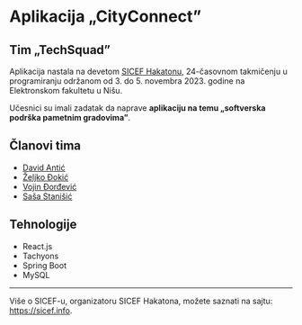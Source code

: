 # Aplikacija „CityConnect”

## Tim „TechSquad”

Aplikacija nastala na devetom [SICEF Hakatonu](https://hakaton.sicef.info/), 24-časovnom takmičenju u programiranju održanom od 3. do 5. novembra 2023. godine na Elektronskom fakultetu u Nišu.

Učesnici su imali zadatak da naprave **aplikaciju na temu „softverska podrška pametnim gradovima”**.

## Članovi tima

- [David Antić](https://github.com/davidantic)
- [Željko Đokić](https://github.com/zeljkodjokic)
- [Vojin Đorđević](https://github.com/djordjevicv)
- [Saša Stanišić](https://github.com/sasastanisic)

## Tehnologije
- React.js
- Tachyons
- Spring Boot
- MySQL
  
----------
Više o SICEF-u, organizatoru SICEF Hakatona, možete saznati na sajtu: https://sicef.info. 
